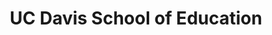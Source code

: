 ---
title: UC Davis School of Education
logo: '/assets/images/ucd-ed-logo.svg'
site: 'https://education.ucdavis.edu/'
review: 
  text: |-
    Nancy Brodovsky at SacConnects is a wonderful asset to the UC Davis School of Education as both a Board Member and consultant helping us continue to develop our volunteer and philanthropic programs. She is attentive, creative, energetic and thoughtful. Nancy has given me and my team practical advice that we can implement today to improve our outreach and relationship-building efforts.
  excerpt: ''  
  source: 
    name: Harold G. Levine
    title: Dean and Professor
    org: School of Education University of California, Davis
---